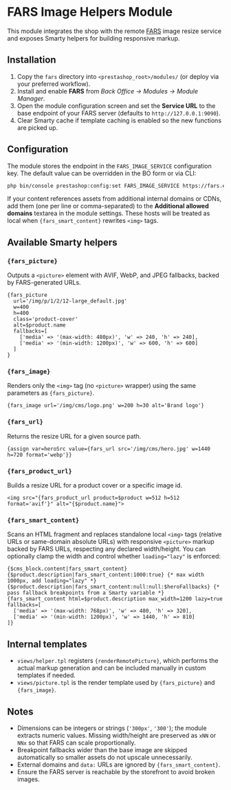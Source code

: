 # FARS Image Helpers Module

This module integrates the shop with the remote [FARS](https://github.com/levskiy0/FARS) image resize service and exposes Smarty helpers for building responsive markup.

## Installation

1. Copy the `fars` directory into `<prestashop_root>/modules/` (or deploy via your preferred workflow).
2. Install and enable **FARS** from *Back Office → Modules → Module Manager*.
3. Open the module configuration screen and set the **Service URL** to the base endpoint of your FARS server (defaults to `http://127.0.0.1:9090`).
4. Clear Smarty cache if template caching is enabled so the new functions are picked up.

## Configuration

The module stores the endpoint in the `FARS_IMAGE_SERVICE` configuration key. The default value can be overridden in the BO form or via CLI:

```bash
php bin/console prestashop:config:set FARS_IMAGE_SERVICE https://fars.example.com
```

If your content references assets from additional internal domains or CDNs, add them (one per line or comma-separated) to the **Additional allowed domains** textarea in the module settings. These hosts will be treated as local when `{fars_smart_content}` rewrites `<img>` tags.

## Available Smarty helpers

### `{fars_picture}`
Outputs a `<picture>` element with AVIF, WebP, and JPEG fallbacks, backed by FARS-generated URLs.

```smarty
{fars_picture
  url='/img/p/1/2/12-large_default.jpg'
  w=400
  h=400
  class='product-cover'
  alt=$product.name
  fallbacks=[
    ['media' => '(max-width: 480px)', 'w' => 240, 'h' => 240],
    ['media' => '(min-width: 1200px)', 'w' => 600, 'h' => 600]
  ]
}
```

### `{fars_image}`
Renders only the `<img>` tag (no `<picture>` wrapper) using the same parameters as `{fars_picture}`.

```smarty
{fars_image url='/img/cms/logo.png' w=200 h=30 alt='Brand logo'}
```

### `{fars_url}`
Returns the resize URL for a given source path.

```smarty
{assign var=heroSrc value={fars_url src='/img/cms/hero.jpg' w=1440 h=720 format='webp'}}
```

### `{fars_product_url}`
Builds a resize URL for a product cover or a specific image id.

```smarty
<img src="{fars_product_url product=$product w=512 h=512 format='avif'}" alt="{$product.name}">
```

### `{fars_smart_content}`
Scans an HTML fragment and replaces standalone local `<img>` tags (relative URLs or same-domain absolute URLs) with responsive `<picture>` markup backed by FARS URLs, respecting any declared width/height. You can optionally clamp the width and control whether `loading="lazy"` is enforced:

```smarty
{$cms_block.content|fars_smart_content}
{$product.description|fars_smart_content:1000:true} {* max width 1000px, add loading="lazy" *}
{$product.description|fars_smart_content:null:null:$heroFallbacks} {* pass fallback breakpoints from a Smarty variable *}
{fars_smart_content html=$product.description max_width=1200 lazy=true fallbacks=[
  ['media' => '(max-width: 768px)', 'w' => 480, 'h' => 320],
  ['media' => '(min-width: 1200px)', 'w' => 1440, 'h' => 810]
]}
```

## Internal templates

- `views/helper.tpl` registers `{renderRemotePicture}`, which performs the actual markup generation and can be included manually in custom templates if needed.
- `views/picture.tpl` is the render template used by `{fars_picture}` and `{fars_image}`.

## Notes

- Dimensions can be integers or strings (`'300px'`, `'300'`); the module extracts numeric values. Missing width/height are preserved as `xNN` or `NNx` so that FARS can scale proportionally.
- Breakpoint fallbacks wider than the base image are skipped automatically so smaller assets do not upscale unnecessarily.
- External domains and `data:` URLs are ignored by `{fars_smart_content}`.
- Ensure the FARS server is reachable by the storefront to avoid broken images.
